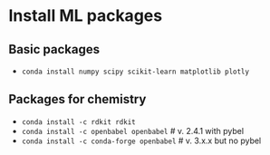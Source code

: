 # Install ML packages

## Basic packages

- `conda install numpy scipy scikit-learn matplotlib plotly`

## Packages for chemistry
- `conda install -c rdkit rdkit`
- `conda install -c openbabel openbabel` # v. 2.4.1 with pybel
- `conda install -c conda-forge openbabel` # v. 3.x.x but no pybel

